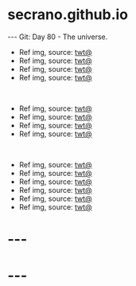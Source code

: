 # secrano.github.io

--- Git: Day 80 - The universe.

- Ref img, source: [twt@](https://x.com/othingstodo_com/status/1817687225926385919)
- Ref img, source: [twt@](https://x.com/ShitpostGate/status/1817573134117339627)
- Ref img, source: [twt@](https://x.com/autopsuy/status/1817657414457700465)
- Ref img, source: [twt@](https://x.com/PunchingCat/status/1817657127739199520)

<br/>

- Ref img, source: [twt@](https://x.com/kirawontmiss/status/1817724459215966252)
- Ref img, source: [twt@](https://x.com/s8n/status/1818134429161627974)
- Ref img, source: [twt@](https://x.com/LibertyCappy/status/1818190793514917946)
- Ref img, source: [twt@](https://x.com/ChibiReviews/status/1818094315878351300)

<br/>

- Ref img, source: [twt@](https://x.com/yixin_wan_/status/1818133401695855103)
- Ref img, source: [twt@](https://x.com/ai_zerara/status/1818115547793396051)
- Ref img, source: [twt@](https://x.com/geolojosh_/status/1817857128004026699)
- Ref img, source: [twt@](https://x.com/AMAZlNGNATURE/status/1817883823046107211)
- Ref img, source: [twt@](https://x.com/Fs_Hao_/status/1817859303392330168)
- Ref img, source: [twt@](https://x.com/envybe_248/status/1818140123201954043)

# ---
# ---
